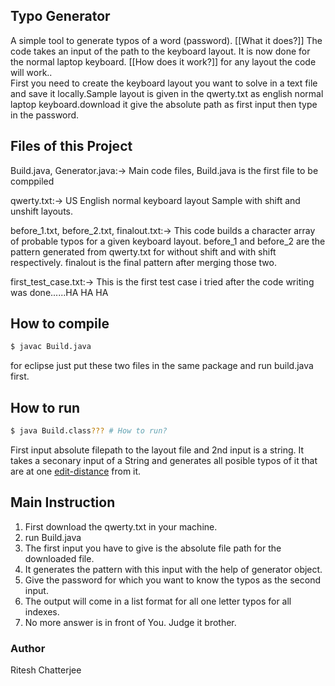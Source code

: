 ## Typo Generator
A simple tool to generate typos of a word (password). [[What it does?]]
The code takes an input of the path to the keyboard layout.  It is now done for
the normal laptop keyboard. [[How does it work?]]
for any layout the code will work..  
First you need to create the keyboard layout you want to solve in a text file 
and save it locally.Sample layout is given in the qwerty.txt as english normal 
laptop keyboard.download it give the absolute path as first input then type in the 
password.

## Files of this Project
Build.java, Generator.java:-> Main code files, Build.java is the first file to be comppiled

qwerty.txt:-> US English normal keyboard layout Sample with shift and unshift layouts.

before_1.txt, before_2.txt, finalout.txt:-> This code builds a character array of probable typos for a given
keyboard layout. before_1 and before_2 are the pattern generated from qwerty.txt for without
shift and with shift respectively. finalout is the final pattern after merging those two.

first_test_case.txt:-> This is the first test case i tried after the code writing was done......HA HA HA

## How to compile
```bash
$ javac Build.java
```
for eclipse just put these two files in the same package and run build.java first.
## How to run  
```bash
$ java Build.class??? # How to run?
```
First input absolute filepath to the layout file and 2nd input is a string.
It takes a seconary input of a String and generates all posible typos of it that
are at one [edit-distance](https://en.wikipedia.org/wiki/Edit_distance) from it.

## Main Instruction
1. First download the qwerty.txt in your machine.
2. run Build.java
3. The first input you have to give is the absolute file path for the downloaded file.
4. It generates the pattern with this input with the help of generator object.
5. Give the password for which you want to know the typos as the second input.
6. The output will come in a list format for all one letter typos for all indexes.
7. No more answer is in front of You. Judge it brother.

### Author  

Ritesh Chatterjee

